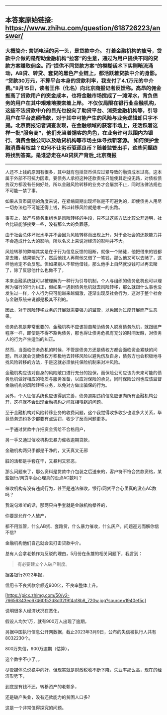----------------------------------------
## 本答案原始链接: https://www.zhihu.com/question/618726223/answer/
### 大概简介: 营销电话的另一头，是贷款中介。 打着金融机构的旗号，贷款中介做的是帮助金融机构“拉客”的生意，通过为用户提供不同的贷款方案赚取佣金。而“提供不同贷款方案”的模糊话术下实则暗流涌动，AB贷、转贷、套贷的黑色产业链上，都活跃着贷款中介的身影。 “贷款30万元，不算平台本身的贷款利率，我支付了4.1万元的中介费。”8月15日，读者王伟（化名）向北京商报记者反馈称。高昂的佣金推高了贷款用户的资金成本，也将金融市场搅成了一滩浑水，背负债务的用户在其中艰难地摸索着上岸。 不仅仅局限在银行业金融机构，这些不法贷款中介的目光也投向了助贷平台、消费金融机构等，引导用户在平台高额借款，对于其中可能产生的风险与业务逻辑却只字不提。北京商报记者调查发现，在金融领域的获客市场上，还活跃着这样一批“服务商”，他们充当着掮客的角色，在业务许可范围内为银行、消费金融公司以及助贷机构等市场主体寻找新客源。 如何保护金融消费者权益？如何不让劣币驱逐良币？随着监管出手，这些问题终将找到答案。是谁游走在AB贷灰产背后_北京商报
----------------------------------------
人还不上钱的原因有很多，其中就有包括货币供应过紧导致的融资成本过高，这本属于外部不可抗力因素，要债务人承担这种还款责任只能使其走投无路，对债权债务双方都没有任何好处，所以金融风险转移的业务才会屡禁不止，同时法律法规也不可能一禁了事。

如果从货币周期的角度来说，在紧缩周期出现坏账是不可避免的，即使债务人用尽一切办法也不可能还得上钱，所以转移风险就是唯一的出路。

事实上，破产与债务重组也是风险转移的手段，只不过这些方法比较公开透明，社会比较能够接受一些，没有那么大的负罪感。

由于社会总体坏账水平并不会因为风险转移而出现上升，对于全社会的还款能力并不会造成什么大的影响，所以名义上来说对经济的影响并不大。

风险转移的弊端其实是在于行为信息反馈的阻断，就像一个赌徒，他把借来的钱都拿去赌，结果输光了，然后他找人再帮他又借了一笔钱，那么他又可以去赌了，这样他肯定不会反思。但如果别人不帮他借钱，那么他手上自然就没钱可以再去赌了，除了反思他什么也做不了，

本来金融系统就可以被理解为一种行为引导机制，个人与组织的债务危机也可以理解为强行的行为纠正，但如果一遇到债务危机就去风险转移，那么就跟什么事也没发生过一样，个人行为只可能越来越偏激，逐渐出现反社会行为，这对于整个社会与金融系统来说都是极其不利的。

因此，对于风险转移业务的开展就需要强力的监管，以免因为过度开展而产生恶果。

债务危机是非常重要的，金融机构不应该擅自帮助债务人脱离债务危机，就跟破产程序一样，即使是不得不豁免债务，那也得让债务危机有充分的时间发酵，对债务人的行为产生适当的纠正。

然而，当面临债务危机的时候，不管是债务方还是债权方都会面临资金紧缺的问题，所以就会促使债权方积极地去转移风险以避免伤及自身，债务方也会积极地寻找风险转移的方法，于是这就必须依托保险机制来对冲风险。

金融机构应该对自身的风险敞口进行充分的投保，而保险公司应该为未来可能的债务危机做好相应的物质与服务准备，以应对保险的承兑，同时保险公司也应该监督金融机构的风险转移业务，以免对方做出骗保的行为。

另外，个人征信系统也应该得到完善，债务逾期违约信息应该向所有金融机构公开，这样就不会出现金融机构之间互相甩锅的问题。

至于金融机构对风险转移业务的收费问题，这个我觉得收多收少也没多大关系，毕竟债务违约多少都要有点惩罚，收少了反而问题更多。

一手通过贷款中介把资金贷给不合格用户，

另一手又通过催收机构去暴力催收逾期贷款，

金融机构两只手都是干净的，又天真又无邪

脏的活都是手套在干，又暴利又邪恶，

那么问题来了，那么资料是贷款中介包装之后送来的，客户符不符合贷款资格，某些银行/网贷平台心理真的没点AC数吗？

催收机构有没有违规行为，甚至是违法催收，银行/网贷平台心里真的没点AC数吗？

我说句难听的话，那两只白手套就是金融机构豢养的，

你要是允许个人破产，

都不用监管，什么AB贷、套路贷，什么暴力催收，什么灰产，问题迎刃而解你信不信?

金融机构他们自己就会去打击贷款中介。

总有人会拿老赖作为反驳的理由，5月份在永雄的相关问题下，我言到：

> 有必要建立个人破产制度。

据各银行2022年报，

信用卡不良贷款余额近900亿，不良率整体上升。

[https://picx.zhimg.com/50/v2-76656343ec67460f52d8d32f9f4a18b8_720w.jpg?source=1940ef5c]

说明很多人经济状况在恶化，

假设人均欠1万，就有900万人出现了逾期，

另据中国执行信息公开网数据，截止2023年3月9日，公布的失信被执行人共有8032230个。

800万失信，900万逾期（估算），

这个数字不小了。。

尽管媒体总说稳中向好，但现实就是财政税收不断下降，失业率那么高，现在的经济形势下，

到底是有钱不还，转移资产的老赖多，

还是破产失业，没有还款能力的贫困人口多?

这是一个非常值得探究的问题。